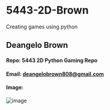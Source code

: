 # 5443-2D-Brown
Creating games using python

## Deangelo Brown
#### Repo: 5443 2D Python Gaming Repo
#### Email: deangelobrown808@gmail.com
#### Image:
![image](https://user-images.githubusercontent.com/89496991/148858479-b59252b0-4600-4ae9-b668-f0cece6bad43.png)
